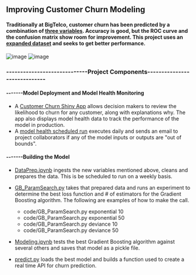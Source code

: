 ## Improving Customer Churn Modeling

#### Traditionally at BigTelco, customer churn has been predicted by a combination of [three variables](view/data/baseline.csv). Accuracy is good, but the ROC curve and the confusion matrix show room for improvement. This project uses an [expanded dataset](view/data/churndata.csv) and seeks to get better performance.


![image](raw/latest/results/AUC_ACC_Baseline.png) ![image](raw/latest/results/ConfMatx_Baseline.png)




### -----------------------------Project Components-----------------------------



#### -------Model Deployment and Model Health Monitoring
* A [Customer Churn Shiny App](https://vip.domino.tech/u/joshpoduska/customer-churn/endpoints#/) allows decision makers to review the likelihood to churn for any customer, along with explanations why. The app also displays model health data to track the performance of the model in production.
* A [model health scheduled run](https://vip.domino.tech/u/joshpoduska/customer-churn/scheduledruns) executes daily and sends an email to project collaborators if any of the model inputs or outputs are "out of bounds".


#### -------Building the Model
* [DataPrep.ipynb](view/code/DataPrep.ipynb) ingests the new variables mentioned above, cleans and prepares the data. This is be scheduled to run on a weekly basis.
* [GB_ParamSearch.py](view/code/GB_ParamSearch.py) takes that prepared data and runs an experiment to determine the best loss function and # of estimators for the Gradient Boosting algorithm. The following are examples of how to make the call.
    - code/GB_ParamSearch.py exponential 10
    - code/GB_ParamSearch.py exponential 50
    - code/GB_ParamSearch.py deviance 10 
    - code/GB_ParamSearch.py deviance 50
    
    
* [Modeling.ipynb](view/code/Modeling.ipynb) tests the best Gradient Boosting algorithm against several others and saves that model as a pickle file.
* [predict.py](view/code/predict.py) loads the best model and builds a function used to create a real time API for churn prediction.